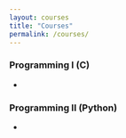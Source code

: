 ```yaml
---
layout: courses
title: "Courses"
permalink: /courses/
---
```


### Programming I (C)
-


### Programming II (Python)
- 
